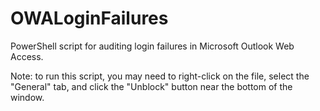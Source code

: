 OWALoginFailures
================

PowerShell script for auditing login failures in Microsoft Outlook Web Access.

Note: to run this script, you may need to right-click on the file, select the "General" tab, and click the "Unblock" button near the bottom of the window.
